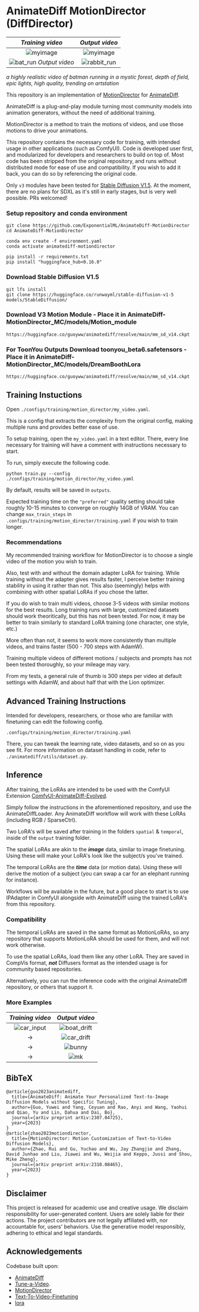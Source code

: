 # AnimateDiff MotionDirector (DiffDirector)

*Training video*           |  *Output video*
:-------------------------:|:-------------------------:
![myimage](https://github.com/ExponentialML/AnimateDiff-MotionDirector/assets/59846140/b4e2c1d5-d33b-47dc-b106-9836737d3bd2) | ![myimage](https://github.com/ExponentialML/AnimateDiff-MotionDirector/assets/59846140/b61b7919-2c9b-4556-aff9-4c15bb60ebf3)  | 
![bat_run](https://github.com/ExponentialML/AnimateDiff-MotionDirector/assets/59846140/bd40ce25-9892-49f9-9fd4-785e492c04b5) *Output video* | ![rabbit_run](https://github.com/ExponentialML/AnimateDiff-MotionDirector/assets/59846140/f24d05bb-67fa-48d4-a103-610e8de2ffe6) 


*a highly realistic video of batman running in a mystic forest, depth of field, epic lights, high quality, trending on artstation*

This repository is an implementation of [MotionDirector](https://github.com/showlab/MotionDirector) for [AnimateDiff](https://arxiv.org/abs/2307.04725).

AnimateDiff is a plug-and-play module turning most community models into animation generators, without the need of additional training.

MotionDirector is a method to train the motions of videos, and use those motions to drive your animations.

This repository contains the necessary code for training, with intended usage in other applications (such as ComfyUI).
Code is developed user first, and modularized for developers and researchers to build on top of.
Most code has been stripped from the original repository, and runs without distributed mode for ease of use and compatibility. 
If you wish to add it back, you can do so by referencing the original code.

Only `v3` modules have been tested for [Stable Diffusion V1.5](https://huggingface.co/runwayml/stable-diffusion-v1-5). 
At the moment, there are no plans for SDXL as it's still in early stages, but is very well possible. PRs welcomed! 

### Setup repository and conda environment

```
git clone https://github.com/ExponentialML/AnimateDiff-MotionDirector
cd AnimateDiff-MotionDirector

conda env create -f environment.yaml
conda activate animatediff-motiondirector

pip install -r requirements.txt
pip install "huggingface_hub<0.16.0"
```

### Download Stable Diffusion V1.5

```
git lfs install
git clone https://huggingface.co/runwayml/stable-diffusion-v1-5 models/StableDiffusion/
```

### Download V3 Motion Module - Place it in AnimateDiff-MotionDirector_MC/models/Motion_module
```
https://huggingface.co/guoyww/animatediff/resolve/main/mm_sd_v14.ckpt
```
### For ToonYou Outputs Download toonyou_beta6.safetensors - Place it in AnimateDiff-MotionDirector_MC/models/DreamBoothLora
```
https://huggingface.co/guoyww/animatediff/resolve/main/mm_sd_v14.ckpt
```
## Training Instuctions

Open `./configs/training/motion_director/my_video.yaml`.

This is a config that extracts the complexity from the original config, making multiple runs and provides better ease of use.

To setup training, open the `my_video.yaml` in a text editor. There, every line necessary for training will have a comment with instructions necessary to start.

To run, simply execute the following code.

`python train.py --config ./configs/training/motion_director/my_video.yaml`

By default, results will be saved in `outputs`. 

Expected training time on the `"preferred"` quality setting should take roughly 10-15 minutes to converge on roughly 14GB of VRAM.
You can change `max_train_steps` in `.configs/training/motion_director/training.yaml` if you wish to train longer.

### Recommendations
My recommended training workflow for MotionDirector is to choose a single video of the motion you wish to train.

Also, test with and without the domain adapter LoRA for training. While training without the adapter gives results faster, I perceive better training stability in using it rather than not. This also (seemingly) helps with combining with other spatial LoRAs if you chose the latter. 

If you do wish to train multi videos, choose 3-5 videos with similar motions for the best results. Long training runs with large, customized datasets should work theoritically, but this has not been tested. For now, it may be better to train similarly to standard LoRA training (one character, one style, etc.)

More often than not, it seems to work more consistently than multiple videos, and trains faster (500 - 700 steps with AdamW).

Training multiple videos of different motions / subjects and prompts has not been tested thoroughly, so your mileage may vary.

From my tests, a general rule of thumb is 300 steps per video at default settings with AdamW, and about half that with the Lion optimizer.

## Advanced Training Instructions

Intended for developers, researchers, or those who are familiar with finetuning can edit the following config.

`.configs/training/motion_director/training.yaml`

There, you can tweak the learning rate, video datasets, and so on as you see fit.
For more information on dataset handling in code, refer to `./animatediff/utils/dataset.py`.

## Inference

After training, the LoRAs are intended to be used with the ComfyUI Extension [ComfyUI-AnimateDiff-Evolved](https://github.com/Kosinkadink/ComfyUI-AnimateDiff-Evolved).

Simply follow the instructions in the aforementioned repository, and use the AnimateDiffLoader. Any AnimateDiff workflow will work with these LoRAs (including RGB / SparseCtrl).

Two LoRA's will be saved after training in the folders `spatial` & `temporal`, inside of the `output` training folder.

The spatial LoRAs are akin to the ***image*** data, similar to image finetuning. Using these will make your LoRA's look like the subject/s you've trained.

The temporal LoRAs are the ***time*** data (or motion data). Using these will derive the motion of a subject (you can swap a car for an elephant running for instance).

Workflows will be available in the future, but a good place to start is to use IPAdapter in ComfyUI alongside with AnimateDiff using the trained LoRA's from this repository.

### Compatibility

The temporal LoRAs are saved in the same format as MotionLoRAs, so any repository that supports MotionLoRA should be used for them, and will not work otherwise.

To use the spatial LoRAs, load them like any other LoRA. They are saved in CompVis format, ***not*** Diffusers format as the intended usage is for community based repositories.

Alternatively, you can run the inference code with the original AnimateDiff repository, or others that support it.

### More Examples
*Training video*           |  *Output video*
:-------------------------:|:-------------------------:
![car_input](https://github.com/ExponentialML/AnimateDiff-MotionDirector/assets/59846140/75318840-1791-4dee-97be-3f100c27c0b6) | ![boat_drift](https://github.com/ExponentialML/AnimateDiff-MotionDirector/assets/59846140/3c1064d0-4dcc-4792-b77d-5e66443fbe3b)
-> | ![car_drift](https://github.com/ExponentialML/AnimateDiff-MotionDirector/assets/59846140/6d873fa9-fafa-4701-af1c-750b20b1a664)
-> | ![bunny](https://github.com/ExponentialML/AnimateDiff-MotionDirector/assets/59846140/f0ed706d-1cb8-46bf-ad20-be782fb022fe)
-> | ![mk](https://github.com/ExponentialML/AnimateDiff-MotionDirector/assets/59846140/5815c1c0-5d64-4de2-9f09-738bc4ccb840)

## BibTeX

```
@article{guo2023animatediff,
  title={AnimateDiff: Animate Your Personalized Text-to-Image Diffusion Models without Specific Tuning},
  author={Guo, Yuwei and Yang, Ceyuan and Rao, Anyi and Wang, Yaohui and Qiao, Yu and Lin, Dahua and Dai, Bo},
  journal={arXiv preprint arXiv:2307.04725},
  year={2023}
}
@article{zhao2023motiondirector,
  title={MotionDirector: Motion Customization of Text-to-Video Diffusion Models},
  author={Zhao, Rui and Gu, Yuchao and Wu, Jay Zhangjie and Zhang, David Junhao and Liu, Jiawei and Wu, Weijia and Keppo, Jussi and Shou, Mike Zheng},
  journal={arXiv preprint arXiv:2310.08465},
  year={2023}
}
```

## Disclaimer
This project is released for academic use and creative usage. We disclaim responsibility for user-generated content. Users are solely liable for their actions. The project contributors are not legally affiliated with, nor accountable for, users' behaviors. Use the generative model responsibly, adhering to ethical and legal standards.

## Acknowledgements
Codebase built upon:
- [AnimateDiff](https://github.com/guoyww/AnimateDiff)
- [Tune-a-Video](https://github.com/showlab/Tune-A-Video).
- [MotionDirector](https://github.com/showlab/MotionDirector)
- [Text-To-Video-Finetuning](https://github.com/ExponentialML/Text-To-Video-Finetuning)
- [lora](https://github.com/cloneofsimo/lora)

